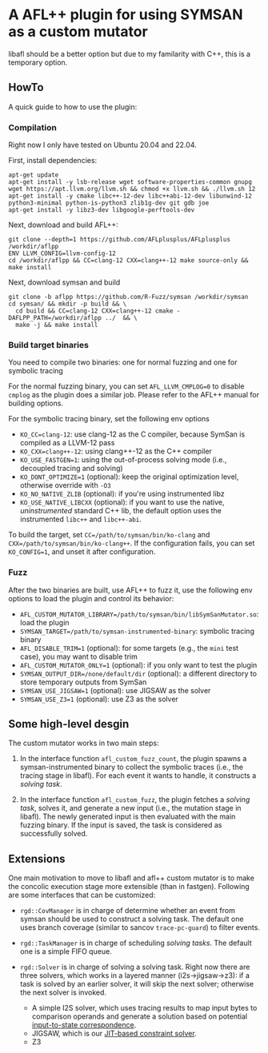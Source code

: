 # A AFL++ plugin for using SYMSAN as a custom mutator

libafl should be a better option but due to my familarity with C++,
this is a temporary option.

## HowTo

A quick guide to how to use the plugin:

### Compilation

Right now I only have tested on Ubuntu 20.04 and 22.04.

First, install dependencies:

```
apt-get update
apt-get install -y lsb-release wget software-properties-common gnupg
wget https://apt.llvm.org/llvm.sh && chmod +x llvm.sh && ./llvm.sh 12
apt-get install -y cmake libc++-12-dev libc++abi-12-dev libunwind-12 python3-minimal python-is-python3 zlib1g-dev git gdb joe
apt-get install -y libz3-dev libgoogle-perftools-dev
```

Next, download and build AFL++:

```
git clone --depth=1 https://github.com/AFLplusplus/AFLplusplus /workdir/aflpp
ENV LLVM_CONFIG=llvm-config-12
cd /workdir/aflpp && CC=clang-12 CXX=clang++-12 make source-only && make install
```

Next, download symsan and build

```
git clone -b aflpp https://github.com/R-Fuzz/symsan /workdir/symsan
cd symsan/ && mkdir -p build && \
  cd build && CC=clang-12 CXX=clang++-12 cmake -DAFLPP_PATH=/workdir/aflpp ../  && \
  make -j && make install
```

### Build target binaries

You need to compile two binaries: one for normal fuzzing and one for symbolic tracing

For the normal fuzzing binary, you can set `AFL_LLVM_CMPLOG=0` to disable `cmplog` as the plugin does a similar job.
Please refer to the AFL++ manual for building options.

For the symbolic tracing binary, set the following env options

* `KO_CC=clang-12`: use clang-12 as the C compiler, because SymSan is compiled as a LLVM-12 pass
* `KO_CXX=clang++-12`: using clang++-12 as the C++ compiler
* `KO_USE_FASTGEN=1`: using the out-of-process solving mode (i.e., decoupled tracing and solving)
* `KO_DONT_OPTIMIZE=1` (optional): keep the original optimization level, otherwise override with `-O3`
* `KO_NO_NATIVE_ZLIB` (optional): if you're using instrumented libz
* `KO_USE_NATIVE_LIBCXX` (optional): if you want to use the native, *uninstrumented* standard C++ lib, the default option uses the instrumented `libc++` and `libc++-abi`.

To build the target, set `CC=/path/to/symsan/bin/ko-clang` and `CXX=/path/to/symsan/bin/ko-clang++`.
If the configuration fails, you can set `KO_CONFIG=1`, and unset it after configuration.

### Fuzz

After the two binaries are built, use AFL++ to fuzz it, use the following env options
to load the plugin and control its behavior:

* `AFL_CUSTOM_MUTATOR_LIBRARY=/path/to/symsan/bin/libSymSanMutator.so`: load the plugin
* `SYMSAN_TARGET=/path/to/symsan-instrumented-binary`: symbolic tracing binary
* `AFL_DISABLE_TRIM=1` (optional): for some targets (e.g., the `mini` test case), you may want to disable trim
* `AFL_CUSTOM_MUTATOR_ONLY=1` (optional): if you only want to test the plugin
* `SYMSAN_OUTPUT_DIR=/none/default/dir` (optional): a different directory to store temporary outputs from SymSan
* `SYMSAN_USE_JIGSAW=1` (optional): use JIGSAW as the solver
* `SYMSAN_USE_Z3=1` (optional): use Z3 as the solver

## Some high-level desgin

The custom mutator works in two main steps:

1. In the interface function `afl_custom_fuzz_count`, the plugin spawns
   a symsan-instrumented binary to collect the symbolic traces (i.e., the tracing
   stage in libafl). For each event it wants to handle, it constructs a *solving task*.

2. In the interface function `afl_custom_fuzz`, the plugin fetches a *solving task*,
   solves it, and generate a new input (i.e., the mutation stage in libafl).
   The newly generated input is then evaluated with the main fuzzing binary.
   If the input is saved, the task is considered as successfully solved.

## Extensions

One main motivation to move to libafl and afl++ custom mutator is to make the
concolic execution stage more extensible (than in fastgen). Following are some
interfaces that can be customized:

* `rgd::CovManager` is in charge of determine whether an event from symsan should
  be used to construct a solving task. The default one uses branch coverage
  (similar to sancov `trace-pc-guard`) to filter events.

* `rgd::TaskManager` is in charge of scheduling *solving tasks*. The default one
  is a simple FIFO queue.

* `rgd::Solver` is in charge of solving a solving task. Right now there are three
  solvers, which works in a layered manner (i2s->jigsaw->z3):
  if a task is solved by an earlier solver, it will skip the next solver; otherwise the next solver is invoked.
    * A simple I2S solver, which uses tracing results to map input bytes to comparison
      operands and generate a solution based on potential
      [input-to-state correspondence](https://www.ndss-symposium.org/ndss-paper/redqueen-fuzzing-with-input-to-state-correspondence/).
    * JIGSAW, which is our [JIT-based constraint solver](https://github.com/R-Fuzz/jigsaw).
    * Z3
